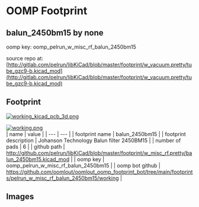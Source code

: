 # OOMP Footprint  
## balun_2450bm15  by none  
  
oomp key: oomp_pelrun_w_misc_rf_balun_2450bm15  
  
source repo at: [http://gitlab.com/pelrun/libKiCad/blob/master/footprint/w_vacuum.pretty/tube_gzc9-b.kicad_mod](http://gitlab.com/pelrun/libKiCad/blob/master/footprint/w_vacuum.pretty/tube_gzc9-b.kicad_mod)  
## Footprint  
  
[![working_kicad_pcb_3d.png](working_kicad_pcb_3d_600.png)](working_kicad_pcb_3d.png)  
  
[![working.png](working_600.png)](working.png)  
| name | value | 
| --- | --- | 
| footprint name | balun_2450bm15 | 
| footprint description | Johanson Technology Balun filter 2450BM15 | 
| number of pads | 6 | 
| github path | http://github.com/pelrun/libKiCad/blob/master/footprint/w_misc_rf.pretty/balun_2450bm15.kicad_mod | 
| oomp key | oomp_pelrun_w_misc_rf_balun_2450bm15 | 
| oomp bot github | https://github.com/oomlout/oomlout_oomp_footprint_bot/tree/main/footprints/pelrun_w_misc_rf_balun_2450bm15/working | 
## Images  
